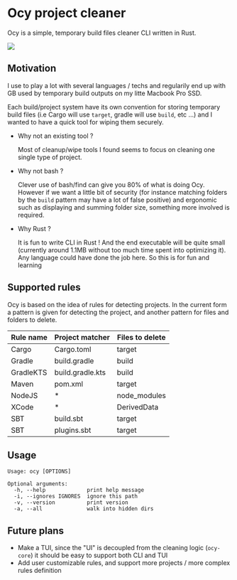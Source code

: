# Ocy project cleaner

Ocy is a simple, temporary build files cleaner CLI written in Rust.

![](./ocy.gif)
## Motivation

I use to play a lot with several languages / techs and regularily end up with GB used by temporary build outputs on my litte Macbook Pro SSD. 

Each build/project system have its own convention for storing temporary build files (i.e Cargo will use `target`, gradle will use `build`, etc ...) and I wanted to have a quick tool for wiping them securely.

 - Why not an existing tool ? 
    
    Most of cleanup/wipe tools I found seems to focus on cleaning one single type of project. 
 - Why not bash ?
        
    Clever use of bash/find can give you 80% of what is doing Ocy. However if we want a little bit of security (for instance matching folders by the `build` pattern may have a lot of false positive) and ergonomic such as displaying and summing folder size, something more involved is required.

- Why Rust ?

    It is fun to write CLI in Rust ! And the end executable will be quite small (currently around 1.1MB without too much time spent into optimizing it). Any language could have done the job here. So this is for fun and learning

## Supported rules

Ocy is based on the idea of rules for detecting projects.
In the current form a pattern is given for detecting the project, and another pattern for files and folders to delete.

| Rule name | Project matcher  | Files to delete |
| --------- | ---------------- | --------------- |
| Cargo     | Cargo.toml       | target          |
| Gradle    | build.gradle     | build           |
| GradleKTS | build.gradle.kts | build           |
| Maven     | pom.xml          | target          |
| NodeJS    | *                | node_modules    |
| XCode     | *                | DerivedData     |
| SBT       | build.sbt        | target          |
| SBT       | plugins.sbt      | target          |

## Usage

```
Usage: ocy [OPTIONS]

Optional arguments:
  -h, --help             print help message
  -i, --ignores IGNORES  ignore this path
  -v, --version          print version
  -a, --all              walk into hidden dirs
```

## Future plans

  - Make a TUI, since the "UI" is decoupled from the cleaning logic (`ocy-core`) it should be easy to support both CLI and TUI
  - Add user customizable rules, and support more projects / more complex rules definition